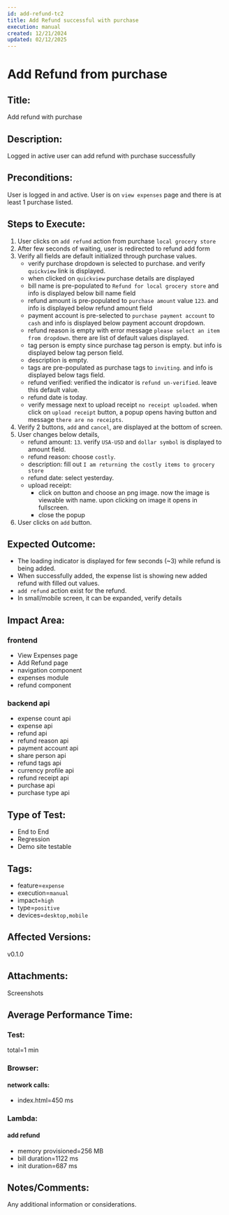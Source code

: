 ```yaml
---
id: add-refund-tc2
title: Add Refund successful with purchase
execution: manual
created: 12/21/2024
updated: 02/12/2025
---
```


# Add Refund from purchase

## Title:

Add refund with purchase

## Description:

Logged in active user can add refund with purchase successfully

## Preconditions:

User is logged in and active. User is on `view expenses` page and there is at least 1 purchase listed.

## Steps to Execute:

1. User clicks on `add refund` action from purchase `local grocery store`
2. After few seconds of waiting, user is redirected to refund add form
3. Verify all fields are default initialized through purchase values.
   - verify purchase dropdown is selected to purchase. and verify `quickview` link is displayed.
   - when clicked on `quickview` purchase details are displayed
   - bill name is pre-populated to `Refund for local grocery store` and info is displayed below bill name field
   - refund amount is pre-populated to `purchase amount` value `123`. and info is displayed below refund amount field
   - payment account is pre-selected to `purchase payment account` to `cash` and info is displayed below payment account dropdown.
   - refund reason is empty with error message `please select an item from dropdown`. there are list of default values displayed.
   - tag person is empty since purchase tag person is empty. but info is displayed below tag person field.
   - description is empty.
   - tags are pre-populated as purchase tags to `inviting`. and info is displayed below tags field.
   - refund verified: verified the indicator is `refund un-verified`. leave this default value.
   - refund date is today.
   - verify message next to upload receipt `no receipt uploaded`. when click on `upload receipt` button, a popup opens having button and message `there are no receipts`.
4. Verify 2 buttons, `add` and `cancel`, are displayed at the bottom of screen.
5. User changes below details,
   - refund amount: `13`. verify `USA-USD` and `dollar symbol` is displayed to amount field.
   - refund reason: choose `costly`.
   - description: fill out `I am returning the costly items to grocery store`
   - refund date: select yesterday.
   - upload receipt:
     - click on button and choose an png image. now the image is viewable with name. upon clicking on image it opens in fullscreen.
     - close the popup
6. User clicks on `add` button.

## Expected Outcome:

- The loading indicator is displayed for few seconds (~3) while refund is being added.
- When successfully added, the expense list is showing new added refund with filled out values.
- `add refund` action exist for the refund.
- In small/mobile screen, it can be expanded, verify details

## Impact Area:

### frontend

- View Expenses page
- Add Refund page
- navigation component
- expenses module
- refund component

### backend api

- expense count api
- expense api
- refund api
- refund reason api
- payment account api
- share person api
- refund tags api
- currency profile api
- refund receipt api
- purchase api
- purchase type api

## Type of Test:

- End to End
- Regression
- Demo site testable

## Tags:

- feature=`expense`
- execution=`manual`
- impact=`high`
- type=`positive`
- devices=`desktop,mobile`

## Affected Versions:

v0.1.0

## Attachments:

Screenshots

## Average Performance Time:

### Test:

total=1 min

### Browser:

#### network calls:

- index.html=450 ms

### Lambda:

#### add refund

- memory provisioned=256 MB
- bill duration=1122 ms
- init duration=687 ms

## Notes/Comments:

Any additional information or considerations.
